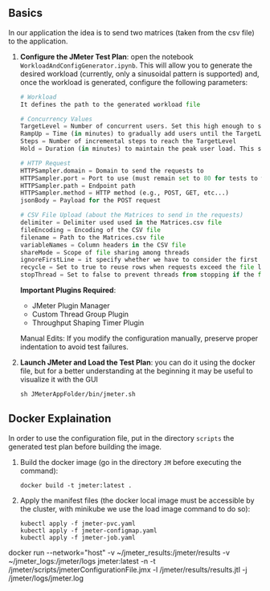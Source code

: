 ## Basics
In our application the idea is to send two matrices (taken from the csv file) to the application.

1. **Configure the JMeter Test Plan**: open the notebook `WorkloadAndConfigGenerator.ipynb`. This will allow you to generate the desired workload (currently, only a sinusoidal pattern is supported) and, once the workload is generated, configure the following parameters:

   ```python
   # Workload
   It defines the path to the generated workload file

   # Concurrency Values
   TargetLevel = Number of concurrent users. Set this high enough to support the throughput defined in the Throughput Shaping Timer (there is a mathematical formula to compute it but in general we can use this naive approach)
   RampUp = Time (in minutes) to gradually add users until the TargetLevel is reached
   Steps = Number of incremental steps to reach the TargetLevel
   Hold = Duration (in minutes) to maintain the peak user load. This should match the observation time

   # HTTP Request
   HTTPSampler.domain = Domain to send the requests to
   HTTPSampler.port = Port to use (must remain set to 80 for tests to work)
   HTTPSampler.path = Endpoint path
   HTTPSampler.method = HTTP method (e.g., POST, GET, etc...)
   jsonBody = Payload for the POST request

   # CSV File Upload (about the Matrices to send in the requests)
   delimiter = Delimiter used used in the Matrices.csv file
   fileEncoding = Encoding of the CSV file
   filename = Path to the Matrices.csv file
   variableNames = Column headers in the CSV file
   shareMode = Scope of file sharing among threads
   ignoreFirstLine = it specify whether we have to consider the first row of the Matrices.csv file or not (spoiler: we have to do it)
   recycle = Set to true to reuse rows when requests exceed the file length
   stopThread = Set to false to prevent threads from stopping if the file ends
   ```

    **Important Plugins Required**:

     - JMeter Plugin Manager
     - Custom Thread Group Plugin
     - Throughput Shaping Timer Plugin
                  

    Manual Edits: If you modify the configuration manually, preserve proper indentation to avoid test failures.

2. **Launch JMeter and Load the Test Plan**: you can do it using the docker file, but for a better understanding at the beginning it may be useful to visualize it with the GUI

   ```shell
   sh JMeterAppFolder/bin/jmeter.sh
   ```


## Docker Explaination

In order to use the configuration file, put in the directory `scripts` the generated test plan before building the image.

1. Build the docker image (go in the directory `JM` before executing the command):

   ```shell
   docker build -t jmeter:latest .
   ```

2. Apply the manifest files (the docker local image must be accessible by the cluster, with minikube we use the load image command to do so):

   ```shell
   kubectl apply -f jmeter-pvc.yaml
   kubectl apply -f jmeter-configmap.yaml
   kubectl apply -f jmeter-job.yaml
   ```

docker run --network="host" -v ~/jmeter_results:/jmeter/results -v ~/jmeter_logs:/jmeter/logs jmeter:latest -n -t /jmeter/scripts/jmeterConfigurationFile.jmx -l /jmeter/results/results.jtl -j /jmeter/logs/jmeter.log
